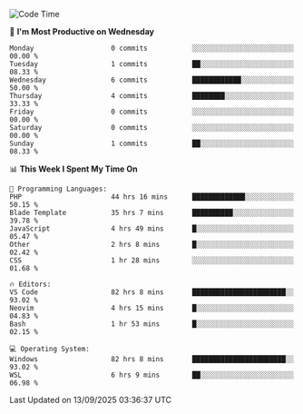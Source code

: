 <!--START_SECTION:waka-->
![Code Time](http://img.shields.io/badge/Code%20Time-5%2C835%20hrs%2040%20mins-blue)

📅 **I'm Most Productive on Wednesday** 

```text
Monday                   0 commits           ░░░░░░░░░░░░░░░░░░░░░░░░░   00.00 % 
Tuesday                  1 commits           ██░░░░░░░░░░░░░░░░░░░░░░░   08.33 % 
Wednesday                6 commits           ████████████░░░░░░░░░░░░░   50.00 % 
Thursday                 4 commits           ████████░░░░░░░░░░░░░░░░░   33.33 % 
Friday                   0 commits           ░░░░░░░░░░░░░░░░░░░░░░░░░   00.00 % 
Saturday                 0 commits           ░░░░░░░░░░░░░░░░░░░░░░░░░   00.00 % 
Sunday                   1 commits           ██░░░░░░░░░░░░░░░░░░░░░░░   08.33 % 
```


📊 **This Week I Spent My Time On** 

```text
💬 Programming Languages: 
PHP                      44 hrs 16 mins      █████████████░░░░░░░░░░░░   50.15 % 
Blade Template           35 hrs 7 mins       ██████████░░░░░░░░░░░░░░░   39.78 % 
JavaScript               4 hrs 49 mins       █░░░░░░░░░░░░░░░░░░░░░░░░   05.47 % 
Other                    2 hrs 8 mins        █░░░░░░░░░░░░░░░░░░░░░░░░   02.42 % 
CSS                      1 hr 28 mins        ░░░░░░░░░░░░░░░░░░░░░░░░░   01.68 % 

🔥 Editors: 
VS Code                  82 hrs 8 mins       ███████████████████████░░   93.02 % 
Neovim                   4 hrs 15 mins       █░░░░░░░░░░░░░░░░░░░░░░░░   04.83 % 
Bash                     1 hr 53 mins        █░░░░░░░░░░░░░░░░░░░░░░░░   02.15 % 

💻 Operating System: 
Windows                  82 hrs 8 mins       ███████████████████████░░   93.02 % 
WSL                      6 hrs 9 mins        ██░░░░░░░░░░░░░░░░░░░░░░░   06.98 % 
```


 Last Updated on 13/09/2025 03:36:37 UTC
<!--END_SECTION:waka-->
